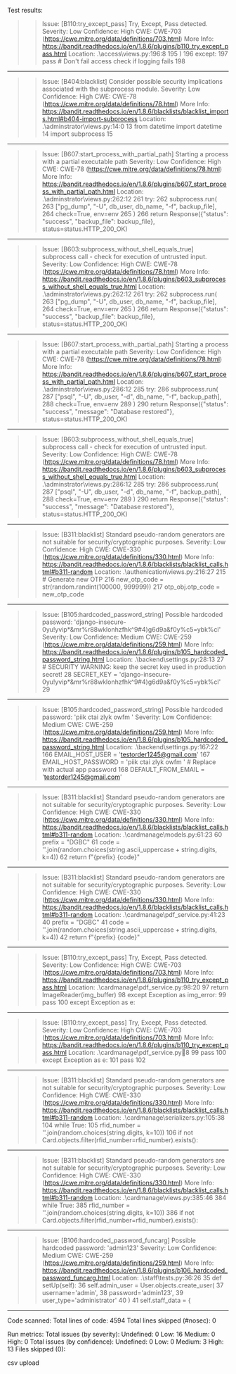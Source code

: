 
Test results:
>> Issue: [B110:try_except_pass] Try, Except, Pass detected.
   Severity: Low   Confidence: High
   CWE: CWE-703 (https://cwe.mitre.org/data/definitions/703.html)
   More Info: https://bandit.readthedocs.io/en/1.8.6/plugins/b110_try_except_pass.html
   Location: .\access\views.py:196:8
195                 )
196             except:
197                 pass  # Don't fail access check if logging fails
198

--------------------------------------------------
>> Issue: [B404:blacklist] Consider possible security implications associated with the subprocess module.
   Severity: Low   Confidence: High
   CWE: CWE-78 (https://cwe.mitre.org/data/definitions/78.html)
   More Info: https://bandit.readthedocs.io/en/1.8.6/blacklists/blacklist_imports.html#b404-import-subprocess
   Location: .\adminstrator\views.py:14:0
13      from datetime import datetime
14      import subprocess
15

--------------------------------------------------
>> Issue: [B607:start_process_with_partial_path] Starting a process with a partial executable path
   Severity: Low   Confidence: High
   CWE: CWE-78 (https://cwe.mitre.org/data/definitions/78.html)
   More Info: https://bandit.readthedocs.io/en/1.8.6/plugins/b607_start_process_with_partial_path.html
   Location: .\adminstrator\views.py:262:12
261             try:
262                 subprocess.run(
263                     ["pg_dump", "-U", db_user, db_name, "-f", backup_file],
264                     check=True, env=env
265                 )
266                 return Response({"status": "success", "backup_file": backup_file}, status=status.HTTP_200_OK)

--------------------------------------------------
>> Issue: [B603:subprocess_without_shell_equals_true] subprocess call - check for execution of untrusted input.
   Severity: Low   Confidence: High
   CWE: CWE-78 (https://cwe.mitre.org/data/definitions/78.html)
   More Info: https://bandit.readthedocs.io/en/1.8.6/plugins/b603_subprocess_without_shell_equals_true.html
   Location: .\adminstrator\views.py:262:12
261             try:
262                 subprocess.run(
263                     ["pg_dump", "-U", db_user, db_name, "-f", backup_file],
264                     check=True, env=env
265                 )
266                 return Response({"status": "success", "backup_file": backup_file}, status=status.HTTP_200_OK)

--------------------------------------------------
>> Issue: [B607:start_process_with_partial_path] Starting a process with a partial executable path
   Severity: Low   Confidence: High
   CWE: CWE-78 (https://cwe.mitre.org/data/definitions/78.html)
   More Info: https://bandit.readthedocs.io/en/1.8.6/plugins/b607_start_process_with_partial_path.html
   Location: .\adminstrator\views.py:286:12
285             try:
286                 subprocess.run(
287                     ["psql", "-U", db_user, "-d", db_name, "-f", backup_path],
288                     check=True, env=env
289                 )
290                 return Response({"status": "success", "message": "Database restored"}, status=status.HTTP_200_OK)

--------------------------------------------------
>> Issue: [B603:subprocess_without_shell_equals_true] subprocess call - check for execution of untrusted input.
   Severity: Low   Confidence: High
   CWE: CWE-78 (https://cwe.mitre.org/data/definitions/78.html)
   More Info: https://bandit.readthedocs.io/en/1.8.6/plugins/b603_subprocess_without_shell_equals_true.html
   Location: .\adminstrator\views.py:286:12
285             try:
286                 subprocess.run(
287                     ["psql", "-U", db_user, "-d", db_name, "-f", backup_path],
288                     check=True, env=env
289                 )
290                 return Response({"status": "success", "message": "Database restored"}, status=status.HTTP_200_OK)

--------------------------------------------------
>> Issue: [B311:blacklist] Standard pseudo-random generators are not suitable for security/cryptographic purposes.
   Severity: Low   Confidence: High
   CWE: CWE-330 (https://cwe.mitre.org/data/definitions/330.html)
   More Info: https://bandit.readthedocs.io/en/1.8.6/blacklists/blacklist_calls.html#b311-random
   Location: .\authenication\views.py:216:27
215             # Generate new OTP
216             new_otp_code = str(random.randint(100000, 999999))
217             otp_obj.otp_code = new_otp_code

--------------------------------------------------
>> Issue: [B105:hardcoded_password_string] Possible hardcoded password: 'django-insecure-0yu!yvip*&mr%r88wklonhzfhk^9#4)g6d9a&f0y%c5=ybk%cl'
   Severity: Low   Confidence: Medium
   CWE: CWE-259 (https://cwe.mitre.org/data/definitions/259.html)
   More Info: https://bandit.readthedocs.io/en/1.8.6/plugins/b105_hardcoded_password_string.html
   Location: .\backend\settings.py:28:13
27      # SECURITY WARNING: keep the secret key used in production secret!
28      SECRET_KEY = 'django-insecure-0yu!yvip*&mr%r88wklonhzfhk^9#4)g6d9a&f0y%c5=ybk%cl'
29

--------------------------------------------------
>> Issue: [B105:hardcoded_password_string] Possible hardcoded password: 'piik ctai zlyk owfm '
   Severity: Low   Confidence: Medium
   CWE: CWE-259 (https://cwe.mitre.org/data/definitions/259.html)
   More Info: https://bandit.readthedocs.io/en/1.8.6/plugins/b105_hardcoded_password_string.html
   Location: .\backend\settings.py:167:22
166     EMAIL_HOST_USER = 'testorder1245@gmail.com'
167     EMAIL_HOST_PASSWORD = 'piik ctai zlyk owfm '  # Replace with actual app password
168     DEFAULT_FROM_EMAIL = 'testorder1245@gmail.com'

--------------------------------------------------
>> Issue: [B311:blacklist] Standard pseudo-random generators are not suitable for security/cryptographic purposes.
   Severity: Low   Confidence: High
   CWE: CWE-330 (https://cwe.mitre.org/data/definitions/330.html)
   More Info: https://bandit.readthedocs.io/en/1.8.6/blacklists/blacklist_calls.html#b311-random
   Location: .\cardmanage\models.py:61:23
60              prefix = "DGBC"
61              code = ''.join(random.choices(string.ascii_uppercase + string.digits, k=4))
62              return f"{prefix} {code}"

--------------------------------------------------
>> Issue: [B311:blacklist] Standard pseudo-random generators are not suitable for security/cryptographic purposes.
   Severity: Low   Confidence: High
   CWE: CWE-330 (https://cwe.mitre.org/data/definitions/330.html)
   More Info: https://bandit.readthedocs.io/en/1.8.6/blacklists/blacklist_calls.html#b311-random
   Location: .\cardmanage\pdf_service.py:41:23
40              prefix = "DGBC"
41              code = ''.join(random.choices(string.ascii_uppercase + string.digits, k=4))
42              return f"{prefix} {code}"

--------------------------------------------------
>> Issue: [B110:try_except_pass] Try, Except, Pass detected.
   Severity: Low   Confidence: High
   CWE: CWE-703 (https://cwe.mitre.org/data/definitions/703.html)
   More Info: https://bandit.readthedocs.io/en/1.8.6/plugins/b110_try_except_pass.html
   Location: .\cardmanage\pdf_service.py:98:20
97                                  return ImageReader(img_buffer)
98                          except Exception as img_error:
99                              pass
100             except Exception as e:

--------------------------------------------------
>> Issue: [B110:try_except_pass] Try, Except, Pass detected.
   Severity: Low   Confidence: High
   CWE: CWE-703 (https://cwe.mitre.org/data/definitions/703.html)
   More Info: https://bandit.readthedocs.io/en/1.8.6/plugins/b110_try_except_pass.html
   Location: .\cardmanage\pdf_service.py:100:8
99                              pass
100             except Exception as e:
101                 pass
102

--------------------------------------------------
>> Issue: [B311:blacklist] Standard pseudo-random generators are not suitable for security/cryptographic purposes.
   Severity: Low   Confidence: High
   CWE: CWE-330 (https://cwe.mitre.org/data/definitions/330.html)
   More Info: https://bandit.readthedocs.io/en/1.8.6/blacklists/blacklist_calls.html#b311-random
   Location: .\cardmanage\serializers.py:105:38
104                 while True:
105                     rfid_number = ''.join(random.choices(string.digits, k=10))
106                     if not Card.objects.filter(rfid_number=rfid_number).exists():

--------------------------------------------------
>> Issue: [B311:blacklist] Standard pseudo-random generators are not suitable for security/cryptographic purposes.
   Severity: Low   Confidence: High
   CWE: CWE-330 (https://cwe.mitre.org/data/definitions/330.html)
   More Info: https://bandit.readthedocs.io/en/1.8.6/blacklists/blacklist_calls.html#b311-random
   Location: .\cardmanage\views.py:385:46
384                         while True:
385                             rfid_number = ''.join(random.choices(string.digits, k=10))
386                             if not Card.objects.filter(rfid_number=rfid_number).exists():

--------------------------------------------------
>> Issue: [B106:hardcoded_password_funcarg] Possible hardcoded password: 'admin123'
   Severity: Low   Confidence: Medium
   CWE: CWE-259 (https://cwe.mitre.org/data/definitions/259.html)
   More Info: https://bandit.readthedocs.io/en/1.8.6/plugins/b106_hardcoded_password_funcarg.html
   Location: .\staff\tests.py:36:26
35          def setUp(self):
36              self.admin_user = User.objects.create_user(
37                  username='admin',
38                  password='admin123',
39                  user_type='administrator'
40              )
41              self.staff_data = {

--------------------------------------------------

Code scanned:
        Total lines of code: 4594
        Total lines skipped (#nosec): 0

Run metrics:
        Total issues (by severity):
                Undefined: 0
                Low: 16
                Medium: 0
                High: 0
        Total issues (by confidence):
                Undefined: 0
                Low: 0
                Medium: 3
                High: 13
Files skipped (0):


csv  upload
